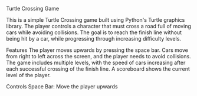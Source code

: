 Turtle Crossing Game


This is a simple Turtle Crossing game built using Python's Turtle graphics library. The player controls a character that must cross a road full of moving cars while avoiding collisions. The goal is to reach the finish line without being hit by a car, while progressing through increasing difficulty levels.

Features
The player moves upwards by pressing the space bar.
Cars move from right to left across the screen, and the player needs to avoid collisions.
The game includes multiple levels, with the speed of cars increasing after each successful crossing of the finish line.
A scoreboard shows the current level of the player.


Controls
Space Bar: Move the player upwards
